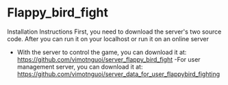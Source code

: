 # Flappy_bird_fight
Installation Instructions
First, you need to download the server's two source code. After you can run it on your localhost or run it on an online server
- With the server to control the game, you can download it at:
https://github.com/vimotnguoi/server_flappy_bird_fight
-For user management server, you can download it at:
https://github.com/vimotnguoi/server_data_for_user_flappybird_fighting

